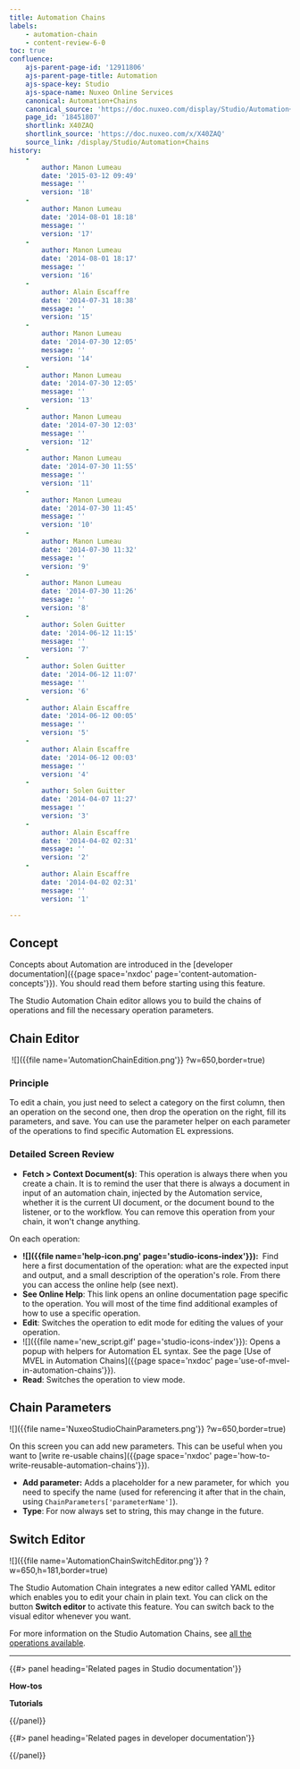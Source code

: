```yaml
---
title: Automation Chains
labels:
    - automation-chain
    - content-review-6-0
toc: true
confluence:
    ajs-parent-page-id: '12911806'
    ajs-parent-page-title: Automation
    ajs-space-key: Studio
    ajs-space-name: Nuxeo Online Services
    canonical: Automation+Chains
    canonical_source: 'https://doc.nuxeo.com/display/Studio/Automation+Chains'
    page_id: '18451807'
    shortlink: X40ZAQ
    shortlink_source: 'https://doc.nuxeo.com/x/X40ZAQ'
    source_link: /display/Studio/Automation+Chains
history:
    - 
        author: Manon Lumeau
        date: '2015-03-12 09:49'
        message: ''
        version: '18'
    - 
        author: Manon Lumeau
        date: '2014-08-01 18:18'
        message: ''
        version: '17'
    - 
        author: Manon Lumeau
        date: '2014-08-01 18:17'
        message: ''
        version: '16'
    - 
        author: Alain Escaffre
        date: '2014-07-31 18:38'
        message: ''
        version: '15'
    - 
        author: Manon Lumeau
        date: '2014-07-30 12:05'
        message: ''
        version: '14'
    - 
        author: Manon Lumeau
        date: '2014-07-30 12:05'
        message: ''
        version: '13'
    - 
        author: Manon Lumeau
        date: '2014-07-30 12:03'
        message: ''
        version: '12'
    - 
        author: Manon Lumeau
        date: '2014-07-30 11:55'
        message: ''
        version: '11'
    - 
        author: Manon Lumeau
        date: '2014-07-30 11:45'
        message: ''
        version: '10'
    - 
        author: Manon Lumeau
        date: '2014-07-30 11:32'
        message: ''
        version: '9'
    - 
        author: Manon Lumeau
        date: '2014-07-30 11:26'
        message: ''
        version: '8'
    - 
        author: Solen Guitter
        date: '2014-06-12 11:15'
        message: ''
        version: '7'
    - 
        author: Solen Guitter
        date: '2014-06-12 11:07'
        message: ''
        version: '6'
    - 
        author: Alain Escaffre
        date: '2014-06-12 00:05'
        message: ''
        version: '5'
    - 
        author: Alain Escaffre
        date: '2014-06-12 00:03'
        message: ''
        version: '4'
    - 
        author: Solen Guitter
        date: '2014-04-07 11:27'
        message: ''
        version: '3'
    - 
        author: Alain Escaffre
        date: '2014-04-02 02:31'
        message: ''
        version: '2'
    - 
        author: Alain Escaffre
        date: '2014-04-02 02:31'
        message: ''
        version: '1'

---
```

## Concept

Concepts about Automation are introduced in the&nbsp;[developer documentation]({{page space='nxdoc' page='content-automation-concepts'}}). You should read them before starting using this feature.

The Studio Automation Chain editor allows you to build the chains of operations and fill the necessary operation parameters.

## Chain Editor

&nbsp;![]({{file name='AutomationChainEdition.png'}} ?w=650,border=true)&nbsp;

### Principle

To edit a chain, you just need to select a category on the first column, then an operation on the second one, then drop the operation on the right, fill its parameters, and save. You can use the parameter helper on each parameter of the operations to find specific Automation EL expressions.

### Detailed Screen Review

*   **Fetch > Context Document(s)**: This operation is always there when you create a chain. It is to remind the user that there is always a document in input of an automation chain, injected by the Automation service, whether it is the current UI document, or the document bound to the listener, or to the workflow. You can remove this operation from your chain, it won't change anything.

On each operation:

*   **![]({{file name='help-icon.png' page='studio-icons-index'}}):&nbsp;** Find here a first documentation of the operation: what are the expected input and output, and a small description of the operation's role. From there you can access the online help (see next).
*   **See Online Help**: This link opens an online documentation page specific to the operation. You will most of the time find additional examples of how to use a specific operation.
*   **Edit**: Switches the operation to edit mode for editing the values of your operation.
*   ![]({{file name='new_script.gif' page='studio-icons-index'}}): Opens a popup with helpers for Automation EL syntax. See the page [Use of MVEL in Automation Chains]({{page space='nxdoc' page='use-of-mvel-in-automation-chains'}}).
*   **Read**: Switches the operation to view mode.

## Chain Parameters

![]({{file name='NuxeoStudioChainParameters.png'}} ?w=650,border=true)

On this screen you can add new parameters. This can be useful when you want to [write re-usable chains]({{page space='nxdoc' page='how-to-write-reusable-automation-chains'}}).

*   **Add parameter:** Adds a placeholder for a new parameter, for which &nbsp;you need to specify the name (used for referencing it after that in the chain, using&nbsp;`ChainParameters['parameterName']`).
*   **Type**: For now always set to string, this may change in the future.

## Switch Editor

![]({{file name='AutomationChainSwitchEditor.png'}} ?w=650,h=181,border=true)

The Studio Automation Chain integrates a new editor called YAML editor which&nbsp;enables you to edit your chain in plain text. You can click on the button **Switch editor** to activate this feature. You can switch back to the visual editor whenever you want.

For more information on&nbsp;the Studio Automation Chains, see [all the operations available](http://explorer.nuxeo.org/nuxeo/site/distribution/Nuxeo%20Platform-5.9.4/listOperations).&nbsp;

* * *

<div class="row" data-equalizer data-equalize-on="medium"><div class="column medium-6">{{#> panel heading='Related pages in Studio documentation'}}

**How-tos**

**Tutorials**

{{/panel}}</div><div class="column medium-6">{{#> panel heading='Related pages in developer documentation'}}

{{/panel}}</div></div>